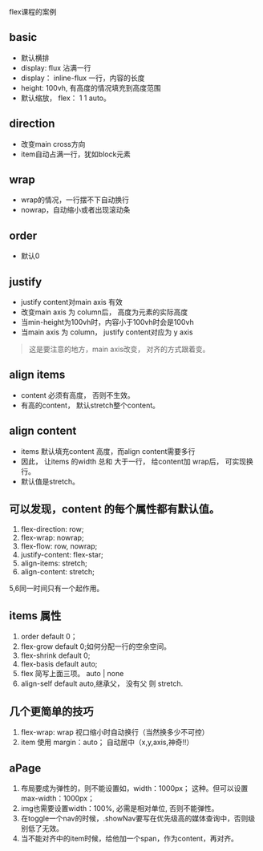 flex课程的案例

## basic
- 默认横排
- display: flux 沾满一行
- display： inline-flux 一行，内容的长度
- height: 100vh, 有高度的情况填充到高度范围
- 默认缩放， flex： 1 1 auto。

## direction
- 改变main cross方向
- item自动占满一行，犹如block元素

## wrap
- wrap的情况，一行摆不下自动换行
- nowrap，自动缩小或者出现滚动条

## order
- 默认0

## justify
- justify content对main axis 有效
- 改变main axis 为 column后， 高度为元素的实际高度
- 当min-height为100vh时，内容小于100vh时会是100vh
- 当main axis 为 column， justify content对应为 y axis

>这是要注意的地方，main axis改变， 对齐的方式跟着变。

## align items
- content 必须有高度， 否则不生效。
- 有高的content， 默认stretch整个content。

## align content
- items 默认填充content 高度，而align content需要多行
- 因此， 让items 的width 总和 大于一行， 给content加 wrap后， 可实现换行。
- 默认值是stretch。

## 可以发现，content 的每个属性都有默认值。
1. flex-direction: row;
2. flex-wrap: nowrap;
3. flex-flow: row, nowrap;
4. justify-content: flex-star;
5. align-items: stretch; 
6. align-content: stretch;

5,6同一时间只有一个起作用。

## items 属性
1. order default 0；
2. flex-grow default 0;如何分配一行的空余空间。
3. flex-shrink default 0; 
4. flex-basis default auto;
5. flex 简写上面三项。 auto | none
6. align-self default auto,继承父， 没有父 则 stretch.


## 几个更简单的技巧
1. flex-wrap: wrap 视口缩小时自动换行（当然换多少不可控）
2. item 使用 margin：auto； 自动居中（x,y,axis,神奇!!）


## aPage
1. 布局要成为弹性的，则不能设置如，width：1000px； 这种。但可以设置max-width：1000px；
2. img也需要设置width：100%, 必需是相对单位, 否则不能弹性。
3. 在toggle一个nav的时候，.showNav要写在优先级高的媒体查询中，否则级别低了无效。
4. 当不能对齐<a>中的item时候，给他加一个span，<a>作为content，再对齐。

